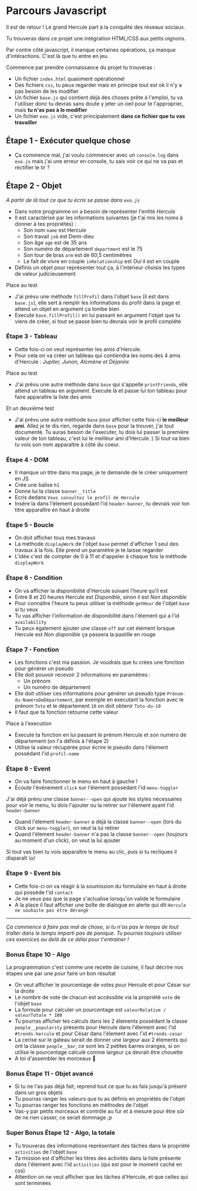 # Parcours Javascript

Il est de retour ! Le grand Hercule part à la conquête des réseaux sociaux.

Tu trouveras dans ce projet une intégration HTML/CSS aux petits oignons.

Par contre côté javascript, il manque certaines opérations, ça manque d'intéractions. C'est là que tu entre en jeu.

Commence par prendre connaissance du projet tu trouveras :
- Un fichier `index.html` quasiment opérationnel
- Des fichiers `css`, tu peux regarder mais en principe tout est ok il n'y a pas besoin de les modifier
- Un fichier `base.js` qui contient déjà des choses prête à l'emploi, tu va l'utiliser donc tu devras sans doute y jeter un oeil pour te l'approprier, mais **tu n'as pas à le modifier**
- Un fichier `exo.js` vide, c'est principalement **dans ce fichier que tu vas travailler**

## Étape 1 - Exécuter quelque chose

- Ça commence mal, j'ai voulu commencer avec un `console.log` dans `exo.js` mais j'ai une erreur en console, tu sais voir ce qui ne va pas et rectifier le tir ?

## Étape 2 - Objet

_A partir de là tout ce que tu écris se passe dans `exo.js`_

- Dans notre programme on a besoin de représenter l'entité _Hercule_
- Il est caractérisé par les informations suivantes (je t'ai mis les noms à donner à tes propriétés) :
  - Son nom `name` est Hercule
  - Son travail `job` est Demi-dieu
  - Son âge `age` est de 35 ans
  - Son numéro de département `department` est le 75
  - Son tour de bras `arm` est de 60,5 centimètres
  - Le fait de vivre en couple `inRelationship` est _Oui_ il est en couple
- Définis un objet pour représenter tout ça, à l'intérieur choisis les types de valeur judicieusement

Place au test
- J'ai prévu une méthode `fillProfil` dans l'objet `base` (il est dans `base.js`), elle sert à remplir les informations du profil dans la page et attend un objet en argument ça tombe bien
- Execute `base.fillProfil()` en lui passant en argument l'objet que tu viens de créer, si tout se passe bien tu devrais voir le profil complété

### Étape 3 - Tableau

- Cette fois-ci on veut représenter les amis d'Hercule.
- Pour cela on va créer un tableau qui contiendra les noms des 4 amis d'Hercule : _Jupiter, Junon, Alcmène et Déjanire_

Place au test
- J'ai prévu une autre méthode dans `base` qui s'appelle `printFriends`, elle attend un tableau en argument. Execute là et passe lui ton tableau pour faire apparaître la liste des amis

Et un deuxième test
- J'ai prévu une autre méthode `base` pour afficher cette fois-ci **le meilleur ami**. Allez je te dis rien, regarde dans `base` pour la trouver, j'ai tout documenté. Tu auras besoin de l'executer, tu dois lui passer la première valeur de ton tableau, c'est lui le meilleur ami d'Hercule :) Si tout va bien tu vois son nom apparaître à côté du coeur.

### Étape 4 - DOM

- Il manque un titre dans ma page, je te demande de le créer uniquement en JS
- Crée une balise `h1`
- Donne lui la classe `banner__title`
- Ecris dedans `Vous consultez le profil de Hercule`
- Insère la dans l'élement possédant l'id `header-banner`, tu devrais voir ton titre apparaître en haut à droite

### Étape 5 - Boucle

- On doit afficher tous mes travaux
- La méthode `displayWork` de l'objet `base` permet d'afficher 1 seul des travaux à la fois. Elle prend un paramètre je te laisse regarder
- L'idée c'est de compter de 0 à 11 et d'appeler à chaque fois la méthode `displayWork`

### Étape 6 - Condition

- On va afficher la disponibilité d'Hercule suivant l'heure qu'il est
- Entre 8 et 20 heures Hercule est _Disponible_, sinon il est _Non disponible_
- Pour connaître l'heure tu peux utiliser la méthode `getHour` de l'objet `base` si tu veux
- Tu vas afficher l'information de disponibilité dans l'élement qui a l'id `availability`
- Tu peux également ajouter une classe `off` sur cet élement lorsque Hercule est _Non disponible_ ça passera la pastille en rouge

### Étape 7 - Fonction

- Les fonctions c'est ma passion. Je voudrais que tu crées une fonction pour générer un pseudo
- Elle doit pouvoir recevoir 2 informations en paramètres : 
  - Un prénom
  - Un numéro de département
- Elle doit utiliser ces informations pour générer un pseudo type `Prénom-du-NuméroDeDépartement`, par exemple en executant la fonction avec le prénom `Toto` et le département `10` on doit obtenir `Toto-du-10`
- Il faut que ta fonction retourne cette valeur

Place à l'execution
- Execute ta fonction en lui passant le prénom Hercule et son numéro de département (on l'a définis à l'étape 2)
- Utilise la valeur récupérée pour écrire le pseudo dans l'élement possédant l'id `profil-name`

### Étape 8 - Event

- On va faire fonctionner le menu en haut à gauche !
- Écoute l'événement `click` sur l'élement possédant l'id `menu-toggler`

J'ai déjà prévu une classe `banner--open` qui ajoute les styles nécessaires pour voir le menu, tu dois l'ajouter ou la retirer sur l'élement ayant l'id `header-banner`
- Quand l'élement `header-banner` a déjà la classe `banner--open` (lors du click sur `menu-toggler`), on veut la lui retirer
- Quand l'élement `header-banner` n'a pas la classe `banner--open` (toujours au moment d'un click), on veut la lui ajouter

Si tout vas bien tu vois apparaître le menu au clic, puis si tu recliques il disparaît \\o/

### Étape 9 - Event bis

- Cette fois-ci on va réagir à la soumission du formulaire en haut à droite qui possède l'id `contact`
- Je ne veux pas que la page s'actualise lorsqu'on valide le formulaire
- A la place il faut afficher une boîte de dialogue en alerte qui dit `Hercule ne souhaite pas être dérangé`

---

_Ça commence à faire pas mal de chose, si tu n'as pas le temps de tout traîter dans le temps imparti pas de panique. Tu pourras toujours utiliser ces exercices au delà de ce délai pour t'entrainer !_

### Bonus Étape 10 - Algo

La programmation c'est comme une recette de cuisine, il faut décrire nos étapes une par une pour faire un bon résultat
- On veut afficher le pourcentage de votes pour Hercule et pour César sur la droite
- Le nombre de vote de chacun est accéssible via la propriété `vote` de l'objet `base`
- La formule pour calculer un pourcentage est `valeurRelative / valeurTotale * 100`
- Tu pourras afficher tes calculs dans les 2 élements possédant la classe `people__popularity` présents pour Hercule dans l'élement avec l'id `#trends-hercule` et pour César dans l'élement avec l'id `#trends-cesar`
- La cerise sur le gateau serait de donner une largeur aux 2 élements qui ont la classe `people__bar`, ce sont les 2 petites barres oranges, si on utilise le pourcentage calculé comme largeur ça devrait être chouette
- A toi d'assembler les morceaux :thinking:

### Bonus Étape 11 - Objet avancé

- Si tu ne l'as pas déjà fait, reprend tout ce que tu as fais jusqu'à présent dans un gros objets
- Tu pourras ranger les valeurs que tu as définis en propriétés de l'objet
- Tu pourras ranger tes fonctions en méthodes de l'objet
- Vas-y par petits morceaux et contrôle au fur et à mesure pour être sûr de ne rien casser, ce serait dommage ;p

### Super Bonus Étape 12 - Algo, la totale

- Tu trouveras des informations représentant des tâches dans la propriété `activities` de l'objet `base`
- Ta mission est d'afficher les titres des activités dans la liste présente dans l'élement avec l'id `activities` (qui est pour le moment caché en css)
- Attention on ne veut afficher que les tâches d'Hercule, et que celles qui sont terminées

